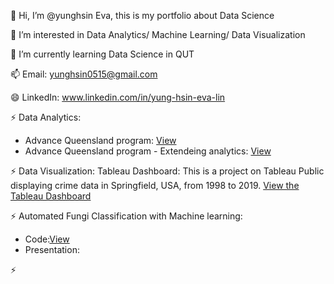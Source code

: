 👋 Hi, I’m @yunghsin Eva, this is my portfolio about Data Science

👀 I’m interested in Data Analytics/ Machine Learning/ Data Visualization

🌱 I’m currently learning Data Science in QUT

📫 Email: yunghsin0515@gmail.com

😄 LinkedIn: www.linkedin.com/in/yung-hsin-eva-lin

⚡ Data Analytics:
- Advance Queensland program:
   [View](https://github.com/yunghsineva/Data-Science/blob/main/Data%20Analytics%20-%20Advance%20Queensland%20program.ipynb)
- Advance Queensland program - Extendeing analytics:
  [View](https://github.com/yunghsineva/Data-Science/blob/main/Extending%20Analytics%20-%20Advance%20Queensland%20program.ipynb)
  
⚡ Data Visualization: Tableau Dashboard:
  This is a project on Tableau Public displaying crime data in Springfield, USA, from 1998 to 2019.  [View the Tableau Dashboard](https://public.tableau.com/app/profile/yung.hsin.lin/viz/CrimesinUSASpringfieldfrom1998to2019/Final#1)

⚡ Automated Fungi Classification with Machine learning:
- Code:[View](https://github.com/yunghsineva/Data-Science/blob/c4a059dcb8d1cc9f6766cd85936b085d62f3007a/Automated%20Fungi%20Classification%20(DINOv2%20%2B%20DNN).ipynb)
- Presentation:

⚡  
<!---
yunghsin/eva is a ✨ special ✨ repository because its `README.md` (this file) appears on your GitHub profile.
You can click the Preview link to take a look at your changes.
--->
